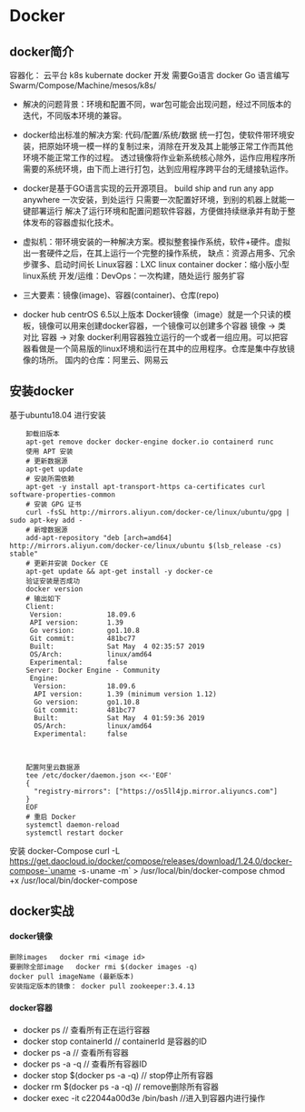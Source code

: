 # Docker

## docker简介
容器化：
云平台  k8s   kubernate  docker 开发 需要Go语言
docker  Go 语言编写  Swarm/Compose/Machine/mesos/k8s/

* 解决的问题背景：环境和配置不同，war包可能会出现问题，经过不同版本的迭代，不同版本环境的兼容。

* docker给出标准的解决方案: 代码/配置/系统/数据  统一打包，使软件带环境安装，把原始环境一模一样的复制过来，消除在开发及其上能够正常工作而其他环境不能正常工作的过程。
透过镜像将作业新系统核心除外，运作应用程序所需要的系统环境，由下而上进行打包，达到应用程序跨平台的无缝接轨运作。

* docker是基于GO语言实现的云开源项目。
build ship and run any app anywhere  一次安装，到处运行
只需要一次配置好环境，到别的机器上就能一键部署运行
解决了运行环境和配置问题软件容器，方便做持续继承并有助于整体发布的容器虚拟化技术。
* 虚拟机：带环境安装的一种解决方案。模拟整套操作系统，软件+硬件。虚拟出一套硬件之后，在其上运行一个完整的操作系统，  缺点：资源占用多、冗余步骤多、启动时间长
Linux容器：LXC linux  container
docker：缩小版小型linux系统
开发/运维：DevOps：一次构建，随处运行
服务扩容

* 三大要素：镜像(image)、容器(container)、仓库(repo)
* docker hub centrOS 6.5以上版本 Docker镜像（image）就是一个只读的模板，镜像可以用来创建docker容器，一个镜像可以创建多个容器
镜像 ->  类  对比   容器 -> 对象
docker利用容器独立运行的一个或者一组应用。可以把容器看做是一个简易版的linux环境和运行在其中的应用程序。仓库是集中存放镜像的场所。
国内的仓库：阿里云、网易云

## 安装docker
基于ubuntu18.04 进行安装

		卸载旧版本
		apt-get remove docker docker-engine docker.io containerd runc
		使用 APT 安装
		# 更新数据源
		apt-get update
		# 安装所需依赖
		apt-get -y install apt-transport-https ca-certificates curl software-properties-common
		# 安装 GPG 证书
		curl -fsSL http://mirrors.aliyun.com/docker-ce/linux/ubuntu/gpg | sudo apt-key add -
		# 新增数据源
		add-apt-repository "deb [arch=amd64] http://mirrors.aliyun.com/docker-ce/linux/ubuntu $(lsb_release -cs) stable"
		# 更新并安装 Docker CE
		apt-get update && apt-get install -y docker-ce
		验证安装是否成功
		docker version
		# 输出如下
		Client:
		 Version:           18.09.6
		 API version:       1.39
		 Go version:        go1.10.8
		 Git commit:        481bc77
		 Built:             Sat May  4 02:35:57 2019
		 OS/Arch:           linux/amd64
		 Experimental:      false
		Server: Docker Engine - Community
		 Engine:
		  Version:          18.09.6
		  API version:      1.39 (minimum version 1.12)
		  Go version:       go1.10.8
		  Git commit:       481bc77
		  Built:            Sat May  4 01:59:36 2019
		  OS/Arch:          linux/amd64
		  Experimental:     false



		配置阿里云数据源
		tee /etc/docker/daemon.json <<-'EOF'
		{
		  "registry-mirrors": ["https://os5ll4jp.mirror.aliyuncs.com"]
		}
		EOF
		# 重启 Docker
		systemctl daemon-reload
		systemctl restart docker


安装 docker-Compose
curl -L https://get.daocloud.io/docker/compose/releases/download/1.24.0/docker-compose-`uname -s`-`uname -m` > /usr/local/bin/docker-compose
chmod +x /usr/local/bin/docker-compose






## docker实战
#### docker镜像
```$xslt
删除images   docker rmi <image id>
要删除全部image   docker rmi $(docker images -q)
docker pull imageName (最新版本)
安装指定版本的镜像： docker pull zookeeper:3.4.13

```


#### docker容器
* docker ps               // 查看所有正在运行容器
* docker stop containerId // containerId 是容器的ID
* docker ps -a            // 查看所有容器
* docker ps -a -q         // 查看所有容器ID
* docker stop $(docker ps -a -q)   // stop停止所有容器
* docker rm $(docker ps -a -q)   // remove删除所有容器
* docker exec -it c22044a00d3e /bin/bash  //进入到容器内进行操作



